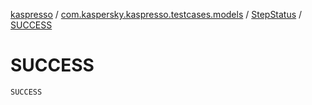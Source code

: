[kaspresso](../../index.md) / [com.kaspersky.kaspresso.testcases.models](../index.md) / [StepStatus](index.md) / [SUCCESS](./-s-u-c-c-e-s-s.md)

# SUCCESS

`SUCCESS`